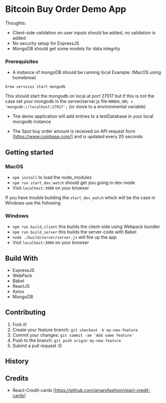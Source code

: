 # Bitcoin Buy Order Demo App

Thoughts:
* Client-side validation on user inputs should be added, no validation is added
* No security setup for ExpressJS 
* MongoDB should get some models for data integrity

### Prerequisites
* A instance of mongoDB should be running local
Example: (MacOS using homebrew)
```
brew services start mongodb
```
This should start the mongodb on local at port 27017 but if this is not the case set your mongodb in the server/server.js file `MONGO_URL = 'mongodb://localhost:27017';` (or move to a environmental variable)

* The demo application will add entries to a testDatabase in your local mongodb instance

* The Spot buy order amount is received on API request form [https://www.coinbase.com/] and is updated every 20 seconds

## Getting started

### MacOS
* ```npm install``` to load the node_modules
* ```npm run start_dev_watch``` should get you going in dev mode
* Visit `localhost:3000` on your browser

If you have trouble building the `start_dev_watch` which will be the case in Windows use the following
### Windows
* ```npm run build_client``` this builds the client-side using Webpack bundler
* ```npm run build_server``` this builds the server-code with Babel
* ```node ./build/server/server.js``` will fire up the app
* Visit `localhost:3000` on your browser






## Build With

* ExpressJS
* WebPack
* Babel
* ReactJS
* Axios
* MongoDB

## Contributing

1. Fork it!
2. Create your feature branch: `git checkout -b my-new-feature`
3. Commit your changes: `git commit -am 'Add some feature'`
4. Push to the branch: `git push origin my-new-feature`
5. Submit a pull request :D

## History

## Credits

* React-Credit-cards [https://github.com/amarofashion/react-credit-cards]